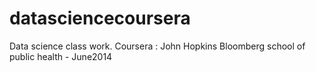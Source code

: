 datasciencecoursera
===================

Data science class work. Coursera : John Hopkins Bloomberg school of public health - June2014
